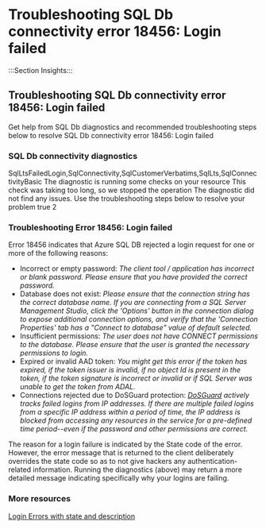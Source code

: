  
<properties
pageTitle="Unable to login to the server"
description="Unable to login to the server"
ms.author="vimahadi"
displayOrder=""
articleId="88011257-c168-4336-b50b-c5b2dcb9b912"
selfHelpType="Apollo"
supportTopicIds="3d54251b-9088-c77a-ca63-0031c08681f0"
productPesIds="13491"
cloudEnvironments="public"
ownershipId="AzureData_AzureSQLDB_Availability"
/>

# Troubleshooting SQL Db connectivity error 18456: Login failed 
 
:::Section Insights:::
## Troubleshooting SQL Db connectivity error 18456: Login failed 
Get help from SQL Db diagnostics and recommended troubleshooting steps below to resolve SQL Db connectivity error 18456: Login failed

### SQL Db connectivity diagnostics

<Insight>
    <symptomId>SqlLtsFailedLogin,SqlConnectivity,SqlCustomerVerbatims,SqlLts,SqlConnectivityBasic</symptomId>
    <executionText>The diagnostic is running some checks on your resource</executionText>
    <timeoutText>This check was taking too long, so we stopped the operation</timeoutText> 
    <noResultText>The diagnostic did not find any issues. Use the troubleshooting steps below to resolve your problem</noResultText>
    <additionalInputsReq>true</additionalInputsReq> 
    <maxInsightCount>2</maxInsightCount>
</Insight>

### Troubleshooting Error 18456: Login failed

Error 18456 indicates that Azure SQL DB rejected a login request for one or more of the following reasons:

- Incorrect or empty password: *The client tool / application has incorrect or blank password. Please ensure that you have provided the correct password.*
- Database does not exist: *Please ensure that the connection string has the correct database name.  If you are connecting from a SQL Server Management Studio, click the 'Options' button in the connection dialog to expose additional connection options, and verify that the 'Connection Properties' tab has a "Connect to database" value of default selected.*
- Insufficient permissions: *The user does not have CONNECT permissions to the database. Please ensure that the user is granted the necessary permissions to login.*
- Expired or invalid AAD token: *You might get this error if the token has expired, if the token issuer is invalid, if no object Id is present in the token, if the token signature is incorrect or invalid or if SQL Server was unable to get the token from ADAL.*
- Connections rejected due to DoSGuard protection: *[DoSGuard](https://docs.microsoft.com/azure/security/fundamentals/infrastructure-sql?WT.mc_id=pid:13491:sid:32745428/#dosguard) actively tracks failed logins from IP addresses. If there are multiple failed logins from a specific IP address within a period of time, the IP address is blocked from accessing any resources in the service for a pre-defined time period--even if the password and other permissions are correct.*

The reason for a login failure is indicated by the State code of the error.  However, the error message that is returned to the client deliberately overrides the state code so as to not give hackers any authentication-related information. Running the diagnostics (above) may return a more detailed message indicating specifically why your logins are failing.

### More resources
[Login Errors with state and description](https://docs.microsoft.com/sql/relational-databases/errors-events/mssqlserver-18456-database-engine-error?WT.mc_id=pid:13491:sid:32745428&view=sql-server-ver15)